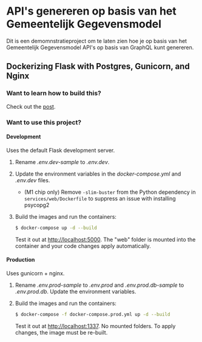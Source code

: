 # API's genereren op basis van het Gemeentelijk Gegevensmodel

Dit is een demomnstratieproject om te laten zien hoe je op basis van het Gemeentelijk Gegevensmodel API's op basis van GraphQL kunt genereren.  





## Dockerizing Flask with Postgres, Gunicorn, and Nginx

### Want to learn how to build this?

Check out the [post](https://testdriven.io/blog/dockerizing-flask-with-postgres-gunicorn-and-nginx).

### Want to use this project?

#### Development

Uses the default Flask development server.

1. Rename *.env.dev-sample* to *.env.dev*.
1. Update the environment variables in the *docker-compose.yml* and *.env.dev* files.
    - (M1 chip only) Remove `-slim-buster` from the Python dependency in `services/web/Dockerfile` to suppress an issue with installing psycopg2
1. Build the images and run the containers:

    ```sh
    $ docker-compose up -d --build
    ```

    Test it out at [http://localhost:5000](http://localhost:5000). The "web" folder is mounted into the container and your code changes apply automatically.

#### Production

Uses gunicorn + nginx.

1. Rename *.env.prod-sample* to *.env.prod* and *.env.prod.db-sample* to *.env.prod.db*. Update the environment variables.
1. Build the images and run the containers:

    ```sh
    $ docker-compose -f docker-compose.prod.yml up -d --build
    ```

    Test it out at [http://localhost:1337](http://localhost:1337). No mounted folders. To apply changes, the image must be re-built.
